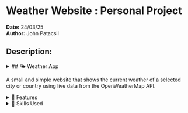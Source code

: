 # Weather Website : Personal Project

**Date:** 24/03/25  
**Author:** John Patacsil

## Description:

  <details>
    <summary> ## 🌤️ Weather App </summary>
    <img src="https://raw.githubusercontent.com/JohnPtaxil/Weather-Website/main/images/image.png" alt="Image of Home Page (Logged In)" width="800" />
  </details>

  A small and simple website that shows the current weather of a selected city or country using live data from the OpenWeatherMap API.

  <details>
    <summary>🔧 Features</summary>
  
    - Real-time weather search by city or country
    - Temperature, humidity, and wind speed display
    - Weather condition icons (sun, clouds, rain, etc.)
    - Live API integration (OpenWeatherMap)
    - Clean and responsive design
    - Graceful handling of invalid input
  
  </details>
  
  <details>
    <summary>🧩 Skills Used</summary>
  
    - HTML5: Page structure and layout
    - CSS3: Styling and responsive design
    - JavaScript (Vanilla): API requests, DOM manipulation, event handling
    - REST API: Fetching real-time weather data from OpenWeatherMap
    - Error handling: Managing API errors and invalid input
    - UX/UI design basics
  
  </details>
  
